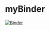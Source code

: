 # myBinder
[![Binder](https://mybinder.org/badge_logo.svg)](https://mybinder.org/v2/gh/lesmathsdesbordesloire/myBinder/HEAD)

